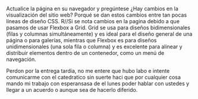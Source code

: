 Actualice la página en su navegador y pregúntese ¿Hay cambios en la visualización del sitio web? Porqué se
dan estos cambios entre tan pocas líneas de diseño CSS.
R//Si se nota cambios en la pagina debido a que pasamos de usar Flexbox a Grid. 
Grid se usa para diseños bidimensionales (filas y columnas simultáneamente) y es ideal para el diseño general de una página o para galerías, 
mientras que Flexbox es para diseños unidimensionales (una sola fila o columna) y es excelente para alinear y distribuir elementos dentro de un contenedor, 
como un menú de navegación.

Perdon por la entrega tardia, no me entere que hubo labo e intente comunicarme con el catedratico sin suerte haci que por cualquier cosa mando mi trabajo con esperansasa de el lunes poder hablar con ustedes y llegar a un acuerdo o aunque sea de hacerlo diferido.
